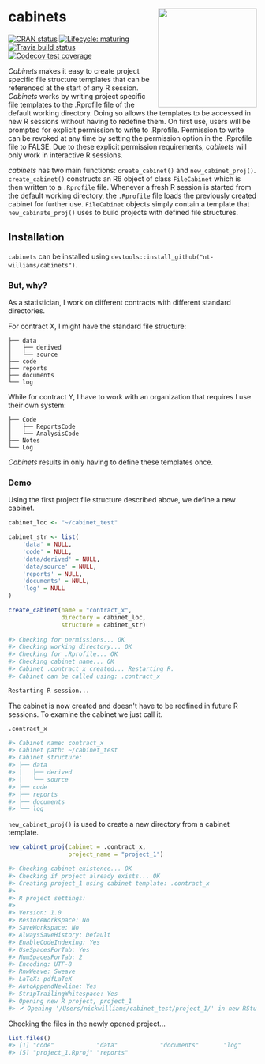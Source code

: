 # cabinets <img src="https://i.imgur.com/0QTXJ7D.png" align="right" height = "200" />

<!-- badges: start -->
[![CRAN status](https://www.r-pkg.org/badges/version/cabinets)](https://CRAN.R-project.org/package=cabinets)
[![Lifecycle: maturing](https://img.shields.io/badge/lifecycle-maturing-blue.svg)](https://www.tidyverse.org/lifecycle/#maturing)
[![Travis build status](https://travis-ci.org/nt-williams/cabinets.svg?branch=master)](https://travis-ci.org/nt-williams/cabinets)
[![Codecov test coverage](https://codecov.io/gh/nt-williams/cabinets/branch/master/graph/badge.svg)](https://codecov.io/gh/nt-williams/cabinets?branch=master)
<!-- badges: end -->

*Cabinets* makes it easy to create project specific file structure templates that can be referenced at the start of any R session. *Cabinets* works by writing project specific file templates to the .Rprofile file of the default working directory. Doing so allows the templates to be accessed in new R sessions without having to redefine them. On first use, users will be prompted for explicit permission to write to .Rprofile. Permission to write can be revoked at any time by setting the permission option in the .Rprofile file to FALSE. Due to these explicit permission requirements, *cabinets* will only work in interactive R sessions.

*cabinets* has two main functions: `create_cabinet()` and `new_cabinet_proj()`. `create_cabinet()` constructs an R6 object of class `FileCabinet` which is then written to a `.Rprofile` file. Whenever a fresh R session is started from the default working directory, the `.Rprofile` file loads the previously created cabinet for further use. `FileCabinet` objects simply contain a template that `new_cabinate_proj()` uses to build projects with defined file structures. 

## Installation

`cabinets` can be installed using `devtools::install_github("nt-williams/cabinets")`.

### But, why? 

As a statistician, I work on different contracts with different standard directories. 

For contract X, I might have the standard file structure: 
```
├── data
│   ├── derived
│   └── source
├── code
├── reports
├── documents
└── log
```
While for contract Y, I have to work with an organization that requires I use their own system: 
```
├── Code
│   ├── ReportsCode
│   └── AnalysisCode
├── Notes
└── Log
```

*Cabinets* results in only having to define these templates once. 

### Demo

Using the first project file structure described above, we define a new cabinet. 

``` r
cabinet_loc <- "~/cabinet_test"

cabinet_str <- list(
    'data' = NULL, 
    'code' = NULL, 
    'data/derived' = NULL, 
    'data/source' = NULL, 
    'reports' = NULL, 
    'documents' = NULL, 
    'log' = NULL
)

create_cabinet(name = "contract_x", 
               directory = cabinet_loc, 
               structure = cabinet_str)
               
#> Checking for permissions... OK
#> Checking working directory... OK
#> Checking for .Rprofile... OK
#> Checking cabinet name... OK
#> Cabinet .contract_x created... Restarting R.
#> Cabinet can be called using: .contract_x

Restarting R session...
```

The cabinet is now created and doesn't have to be redfined in future R sessions. To examine the cabinet we just call it.

``` r
.contract_x

#> Cabinet name: contract_x
#> Cabinet path: ~/cabinet_test
#> Cabinet structure: 
#> ├── data
#> │   ├── derived
#> │   └── source
#> ├── code
#> ├── reports
#> ├── documents
#> └── log
```

`new_cabinet_proj()` is used to create a new directory from a cabinet template.

``` r
new_cabinet_proj(cabinet = .contract_x, 
                 project_name = "project_1")

#> Checking cabinet existence... OK
#> Checking if project already exists... OK
#> Creating project_1 using cabinet template: .contract_x 
#> 
#> R project settings:
#> 
#> Version: 1.0
#> RestoreWorkspace: No
#> SaveWorkspace: No
#> AlwaysSaveHistory: Default
#> EnableCodeIndexing: Yes
#> UseSpacesForTab: Yes
#> NumSpacesForTab: 2
#> Encoding: UTF-8
#> RnwWeave: Sweave
#> LaTeX: pdfLaTeX
#> AutoAppendNewline: Yes
#> StripTrailingWhitespace: Yes 
#> Opening new R project, project_1
#> ✔ Opening '/Users/nickwilliams/cabinet_test/project_1/' in new RStudio session
```

Checking the files in the newly opened project...

``` r
list.files()
#> [1] "code"            "data"            "documents"       "log"            
#> [5] "project_1.Rproj" "reports"
```
